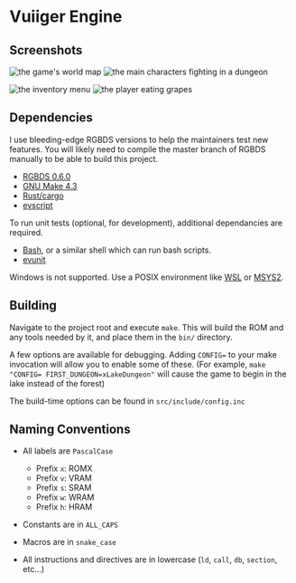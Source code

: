 # Vuiiger Engine

## Screenshots

![the game's world map](https://user-images.githubusercontent.com/14899090/183221351-5f6b9d2d-f617-4ed0-838d-6ccbeead8e7d.png)
![the main characters fighting in a dungeon](https://user-images.githubusercontent.com/14899090/183221401-5bf87df2-3001-458f-ac44-f55f65885306.png)

![the inventory menu](https://user-images.githubusercontent.com/14899090/183221872-20b48756-8e38-48f7-93d6-e92d97b6c867.png)
![the player eating grapes](https://user-images.githubusercontent.com/14899090/183221981-14065202-7c6f-4bb7-af74-5f03551b787c.png)

## Dependencies

I use bleeding-edge RGBDS versions to help the maintainers test new features.
You will likely need to compile the master branch of RGBDS manually to be able
to build this project.

- [RGBDS 0.6.0](https://github.com/gbdev/rgbds)
- [GNU Make 4.3](https://www.gnu.org/software/make/)
- [Rust/cargo](https://www.rust-lang.org/)
- [evscript](https://github.com/eievui5/evscript)

To run unit tests (optional, for development), additional dependancies are required.

- [Bash](https://www.gnu.org/software/bash/), or a similar shell which can run bash scripts.
- [evunit](https://github.com/eievui5/evunit)

Windows is not supported.
Use a POSIX environment like [WSL](https://docs.microsoft.com/en-us/windows/wsl/install) or [MSYS2](https://www.msys2.org/).

## Building

Navigate to the project root and execute `make`.
This will build the ROM and any tools needed by it, and place them in the `bin/` directory.

A few options are available for debugging.
Adding `CONFIG=` to your make invocation will allow you to enable some of these.
(For example, `make "CONFIG= FIRST_DUNGEON=xLakeDungeon"` will cause the game to begin in the lake instead of the forest)

The build-time options can be found in `src/include/config.inc`

## Naming Conventions

- All labels are `PascalCase`
  - Prefix `x`: ROMX
  - Prefix `v`: VRAM
  - Prefix `s`: SRAM
  - Prefix `w`: WRAM
  - Prefix `h`: HRAM

- Constants are in `ALL_CAPS`
- Macros are in `snake_case`

- All instructions and directives are in lowercase (`ld`, `call`, `db`, `section`, etc...)
